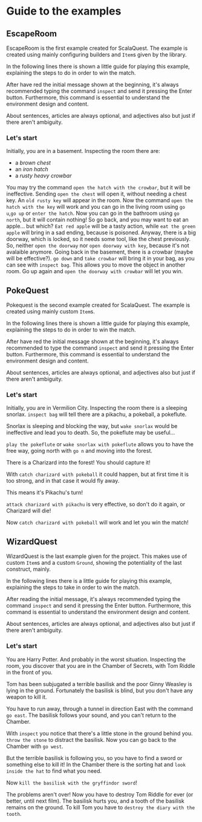 # Guide to the examples

## EscapeRoom

EscapeRoom is the first example created for ScalaQuest. The example is created
using mainly configuring builders and `Item`s given by the library.

In the following lines there is shown a little guide for playing this example,
explaining the steps to do in order to win the match.

After have red the initial message shown at the beginning, it's always
recommended typing the command `inspect` and send it pressing the Enter button.
Furthermore, this command is essential to understand the environment design and
content.

About sentences, articles are always optional, and adjectives also but just if
there aren't ambiguity.

### Let's start

Initially, you are in a basement. Inspecting the room there are:

- a _brown chest_
- an _iron hatch_
- a _rusty heavy crowbar_

You may try the command `open the hatch with the crowbar`, but it will be
ineffective. Sending `open the chest` will open it, without needing a chest key.
An `old rusty key` will appear in the room. Now the command
`open the hatch with the key` will work and you can go in the living room using
`go u`,`go up` or `enter the hatch`. Now you can go in the bathroom using
`go north`, but it will contain nothing! So go back, and you may want to eat an
apple... but which? `Eat red apple` will be a tasty action, while
`eat the green apple` will bring in a sad ending, because is poisoned. Anyway,
there is a big doorway, which is locked, so it needs some tool, like the chest
previously. So, neither `open the doorway` nor `open doorway with key`, because
it's not avalaible anymore. Going back in the basement, there is a crowbar
(maybe will be effective?). `go down` and `take crowbar` will bring it in your
bag, as you can see with `inspect bag`. This allows you to move the object in
another room. Go up again and `open the doorway with crowbar` will let you win.

## PokeQuest

Pokequest is the second example created for ScalaQuest. The example is created
using mainly custom `Item`s.

In the following lines there is shown a little guide for playing this example,
explaining the steps to do in order to win the match.

After have red the initial message shown at the beginning, it's always
recommended to type the command `inspect` and send it pressing the Enter button.
Furthermore, this command is essential to understand the environment design and
content.

About sentences, articles are always optional, and adjectives also but just if
there aren't ambiguity.

### Let's start

Initially, you are in Vermilion City. Inspecting the room there is a sleeping
snorlax. `inspect bag` will tell there are a pikachu, a pokeball, a pokeflute.

Snorlax is sleeping and blocking the way, but `wake snorlax` would be
ineffective and lead you to death. So, the pokeflute may be useful...

`play the pokeflute` or `wake snorlax with pokeflute` allows you to have the
free way, going north with `go n` and moving into the forest.

There is a Charizard into the forest! You should capture it!

With `catch charizard with pokeball` it could happen, but at first time it is
too strong, and in that case it would fly away.

This means it's Pikachu's turn!

`attack charizard with pikachu` is very effective, so don't do it again, or
Charizard will die!

Now `catch charizard with pokeball` will work and let you win the match!

## WizardQuest

WizardQuest is the last example given for the project. This makes use of custom
`Item`s and a custom `Ground`, showing the potentiality of the last construct,
mainly.

In the following lines there is a little guide for playing this example,
explaining the steps to take in order to win the match.

After reading the initial message, it's always recommended typing the command
`inspect` and send it pressing the Enter button. Furthermore, this command is
essential to understand the environment design and content.

About sentences, articles are always optional, and adjectives also but just if
there aren't ambiguity.

### Let's start

You are Harry Potter. And probably in the worst situation. Inspecting the room,
you discover that you are in the Chamber of Secrets, with Tom Riddle in the
front of you.

Tom has been subjugated a terrible basilisk and the poor Ginny Weasley is lying
in the ground. Fortunately the basilisk is blind, but you don't have any weapon
to kill it.

You have to run away, through a tunnel in direction East with the command
`go east`. The basilisk follows your sound, and you can't return to the Chamber.

With `inspect` you notice that there's a little stone in the ground behind you.
`throw the stone` to distract the basilisk. Now you can go back to the Chamber
with `go west`.

But the terrible basilisk is following you, so you have to find a sword or
something else to kill it! In the Chamber there is the sorting hat and
`look inside the hat` to find what you need.

Now `kill the basilisk with the gryffindor sword`!

The problems aren't over! Now you have to destroy Tom Riddle for ever (or
better, until next film). The basilisk hurts you, and a tooth of the basilisk
remains on the ground. To kill Tom you have to
`destroy the diary with the tooth`.
